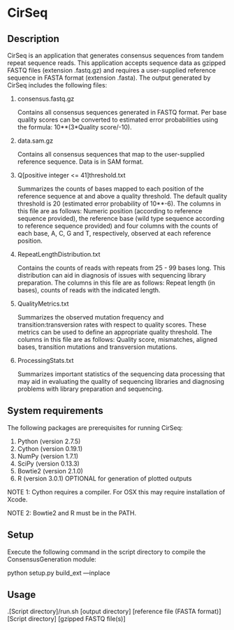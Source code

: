 CirSeq
======
Description
---------------------------------------------------------------------------
CirSeq is an application that generates consensus sequences from tandem 
repeat sequence reads. This application accepts sequence data as gzipped 
FASTQ files (extension .fastq.gz) and requires a user-supplied reference 
sequence in FASTA format (extension .fasta). The output generated by CirSeq
includes the following files:

1. consensus.fastq.gz

	Contains all consensus sequences generated in FASTQ format. Per 
	base quality scores can be converted to estimated error 
	probabilities using the formula: 10**(3*Quality score/-10).

2. data.sam.gz

	Contains all consensus sequences that map to the user-supplied 
	reference sequence. Data is in SAM format.

3. Q[positive integer <= 41]threshold.txt

	Summarizes the counts of bases mapped to each position of the 
	reference sequence at and above a quality threshold. The default 
	quality threshold is 20 (estimated error probability of 10**-6). 
	The columns in this file are as follows: Numeric position 
	(according to reference sequence provided), the reference base 
	(wild type sequence according to reference sequence provided) and 
	four columns with the counts of each base, A, C, G and T, 
	respectively, observed at each reference position.

4. RepeatLengthDistribution.txt

	Contains the counts of reads with repeats from 25 - 99 bases long. 
	This distribution can aid in diagnosis of issues with sequencing 
	library preparation. The columns in this file are as follows: 
	Repeat length (in bases), counts of reads with the indicated 
	length.

5. QualityMetrics.txt

	Summarizes the observed mutation frequency and 
	transition:transversion rates with respect to quality scores. These 
	metrics can be used to define an appropriate quality threshold. The 
	columns in this file are as follows: Quality score, mismatches, 
	aligned bases, transition mutations and transversion mutations.

6. ProcessingStats.txt

	Summarizes important statistics of the sequencing data processing 
	that may aid in evaluating the quality of sequencing libraries and 
	diagnosing problems with library preparation and sequencing.


System requirements
---------------------------------------------------------------------------
The following packages are prerequisites for running CirSeq:

1. Python (version 2.7.5)
2. Cython (version 0.19.1)
3. NumPy (version 1.7.1)
4. SciPy (version 0.13.3)
5. Bowtie2 (version 2.1.0)
6. R (version 3.0.1) OPTIONAL for generation of plotted outputs

NOTE 1: Cython requires a compiler. For OSX this may require installation 
of Xcode.

NOTE 2: Bowtie2 and R must be in the PATH.


Setup
---------------------------------------------------------------------------
Execute the following command in the script directory to compile the 
ConsensusGeneration module:

python setup.py build_ext —inplace


Usage
---------------------------------------------------------------------------
.[Script directory]/run.sh [output directory] [reference file (FASTA format)] [Script directory] [gzipped FASTQ file(s)]



